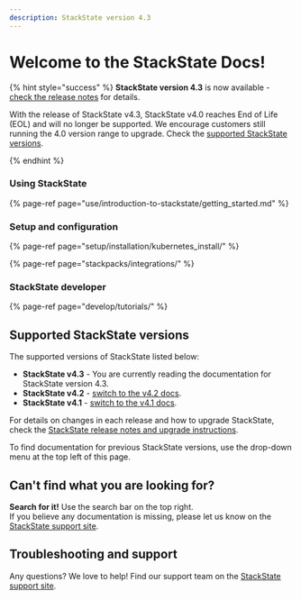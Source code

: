 ```yaml
---
description: StackState version 4.3
---
```


# Welcome to the StackState Docs!

{% hint style="success" %}
**StackState version 4.3** is now available - [check the release notes](/setup/upgrade-stackstate/sts-release-notes.md#stackstate-v-4-3-x) for details.

With the release of StackState v4.3, StackState v4.0 reaches End of Life (EOL) and will no longer be supported. We encourage customers still running the 4.0 version range to upgrade. Check the [supported StackState versions](#supported-stackstate-versions). 

{% endhint %}

### Using StackState

{% page-ref page="use/introduction-to-stackstate/getting\_started.md" %}

### Setup and configuration

{% page-ref page="setup/installation/kubernetes\_install/" %}

{% page-ref page="stackpacks/integrations/" %}

### StackState developer 

{% page-ref page="develop/tutorials/" %}

## Supported StackState versions

The supported versions of StackState listed below:

- **StackState v4.3** - You are currently reading the documentation for StackState version 4.3.
- **StackState v4.2** - [switch to  the v4.2 docs](https://docs.stackstate.com/v/4.2/).
- **StackState v4.1** - [switch to the v4.1 docs](https://docs.stackstate.com/v/4.1/).

For details on changes in each release and how to upgrade StackState, check the [StackState release notes and upgrade instructions](setup/upgrade-stackstate/README.md).

To find documentation for previous StackState versions, use the drop-down menu at the top left of this page.

## Can't find what you are looking for?

**Search for it!** Use the search bar on the top right.  
If you believe any documentation is missing, please let us know on the [StackState support site](http://support.stackstate.com/).

## Troubleshooting and support

Any questions? We love to help! Find our support team on the [StackState support site](http://support.stackstate.com/).

